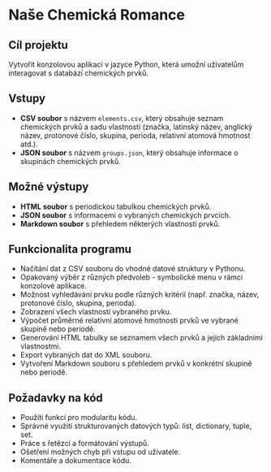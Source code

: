 # Naše Chemická Romance

## Cíl projektu
Vytvořit konzolovou aplikaci v jazyce Python, která umožní uživatelům interagovat s databází chemických prvků.

## Vstupy
- **CSV soubor** s názvem `elements.csv`, který obsahuje seznam chemických prvků a sadu vlastností (značka, latinský název, anglický název, protonové číslo, skupina, perioda, relativní atomová hmotnost atd.).
- **JSON soubor** s názvem `groups.json`, který obsahuje informace o skupinách chemických prvků.

## Možné výstupy
- **HTML soubor** s periodickou tabulkou chemických prvků.
- **JSON soubor** s informacemi o vybraných chemických prvcích.
- **Markdown soubor** s přehledem některých vlastností prvků.

## Funkcionalita programu
- Načítání dat z CSV souboru do vhodné datové struktury v Pythonu.
- Opakovaný výběr z různých předvoleb - symbolické menu v rámci konzolové aplikace.
- Možnost vyhledávání prvku podle různých kritérií (např. značka, název, protonové číslo, skupina, perioda).
- Zobrazení všech vlastností vybraného prvku.
- Výpočet průměrné relativní atomové hmotnosti prvků ve vybrané skupině nebo periodě.
- Generování HTML tabulky se seznamem všech prvků a jejich základními vlastnostmi.
- Export vybraných dat do XML souboru.
- Vytvoření Markdown souboru s přehledem prvků v konkrétní skupině nebo periodě.

## Požadavky na kód
- Použití funkcí pro modularitu kódu.
- Správné využití strukturovaných datových typů: list, dictionary, tuple, set.
- Práce s řetězci a formátování výstupů.
- Ošetření možných chyb při vstupu od uživatele.
- Komentáře a dokumentace kódu.
